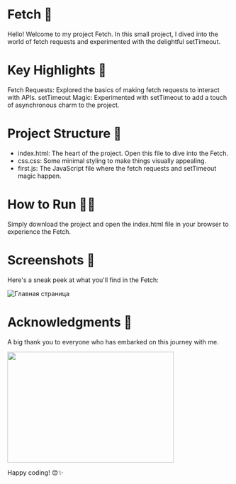 # Fetch 🚀

Hello! Welcome to my project Fetch. In this small project, I dived into the world of fetch requests and experimented with the delightful setTimeout.

# Key Highlights 🌟

Fetch Requests: Explored the basics of making fetch requests to interact with APIs.
setTimeout Magic: Experimented with setTimeout to add a touch of asynchronous charm to the project.

# Project Structure 📁

- index.html: The heart of the project. Open this file to dive into the Fetch.
- css.css: Some minimal styling to make things visually appealing.
- first.js: The JavaScript file where the fetch requests and setTimeout magic happen.

# How to Run 🏃‍♂️
Simply download the project and open the index.html file in your browser to experience the Fetch.

# Screenshots 📸
Here's a sneak peek at what you'll find in the Fetch:

![Главная страница](https://sun9-47.userapi.com/impg/lcp6cnn5yoa0-fBNZ4ovcUb9F4CsVaJLTiXhVQ/cby6GXju1fQ.jpg?size=1350x384&quality=96&sign=5a2626ea3e5d249bf969be8e5de8aad7&type=album)

# Acknowledgments 🙌
A big thank you to everyone who has embarked on this journey with me.

<img align="center" height="250" width="375" alt="" src="https://media.giphy.com/media/xT9IgEIGPP1GjDgTLO/giphy.gif" />

Happy coding! 😊✨
